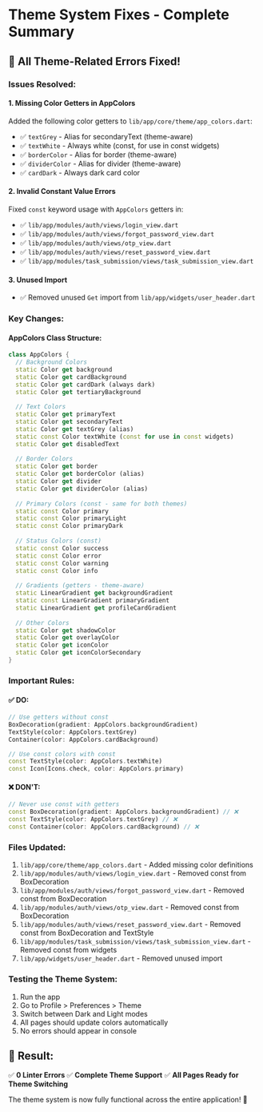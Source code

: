 # Theme System Fixes - Complete Summary

## 🎨 All Theme-Related Errors Fixed!

### Issues Resolved:

#### 1. **Missing Color Getters in AppColors**
Added the following color getters to `lib/app/core/theme/app_colors.dart`:
- ✅ `textGrey` - Alias for secondaryText (theme-aware)
- ✅ `textWhite` - Always white (const, for use in const widgets)
- ✅ `borderColor` - Alias for border (theme-aware)
- ✅ `dividerColor` - Alias for divider (theme-aware)
- ✅ `cardDark` - Always dark card color

#### 2. **Invalid Constant Value Errors**
Fixed `const` keyword usage with `AppColors` getters in:
- ✅ `lib/app/modules/auth/views/login_view.dart`
- ✅ `lib/app/modules/auth/views/forgot_password_view.dart`
- ✅ `lib/app/modules/auth/views/otp_view.dart`
- ✅ `lib/app/modules/auth/views/reset_password_view.dart`
- ✅ `lib/app/modules/task_submission/views/task_submission_view.dart`

#### 3. **Unused Import**
- ✅ Removed unused `Get` import from `lib/app/widgets/user_header.dart`

### Key Changes:

#### AppColors Class Structure:
```dart
class AppColors {
  // Background Colors
  static Color get background
  static Color get cardBackground
  static Color get cardDark (always dark)
  static Color get tertiaryBackground
  
  // Text Colors
  static Color get primaryText
  static Color get secondaryText
  static Color get textGrey (alias)
  static const Color textWhite (const for use in const widgets)
  static Color get disabledText
  
  // Border Colors
  static Color get border
  static Color get borderColor (alias)
  static Color get divider
  static Color get dividerColor (alias)
  
  // Primary Colors (const - same for both themes)
  static const Color primary
  static const Color primaryLight
  static const Color primaryDark
  
  // Status Colors (const)
  static const Color success
  static const Color error
  static const Color warning
  static const Color info
  
  // Gradients (getters - theme-aware)
  static LinearGradient get backgroundGradient
  static const LinearGradient primaryGradient
  static LinearGradient get profileCardGradient
  
  // Other Colors
  static Color get shadowColor
  static Color get overlayColor
  static Color get iconColor
  static Color get iconColorSecondary
}
```

### Important Rules:

#### ✅ DO:
```dart
// Use getters without const
BoxDecoration(gradient: AppColors.backgroundGradient)
TextStyle(color: AppColors.textGrey)
Container(color: AppColors.cardBackground)

// Use const colors with const
const TextStyle(color: AppColors.textWhite)
const Icon(Icons.check, color: AppColors.primary)
```

#### ❌ DON'T:
```dart
// Never use const with getters
const BoxDecoration(gradient: AppColors.backgroundGradient) // ❌
const TextStyle(color: AppColors.textGrey) // ❌
const Container(color: AppColors.cardBackground) // ❌
```

### Files Updated:
1. `lib/app/core/theme/app_colors.dart` - Added missing color definitions
2. `lib/app/modules/auth/views/login_view.dart` - Removed const from BoxDecoration
3. `lib/app/modules/auth/views/forgot_password_view.dart` - Removed const from BoxDecoration
4. `lib/app/modules/auth/views/otp_view.dart` - Removed const from BoxDecoration
5. `lib/app/modules/auth/views/reset_password_view.dart` - Removed const from BoxDecoration and TextStyle
6. `lib/app/modules/task_submission/views/task_submission_view.dart` - Removed const from widgets
7. `lib/app/widgets/user_header.dart` - Removed unused import

### Testing the Theme System:
1. Run the app
2. Go to Profile > Preferences > Theme
3. Switch between Dark and Light modes
4. All pages should update colors automatically
5. No errors should appear in console

## 🎯 Result:
✅ **0 Linter Errors**
✅ **Complete Theme Support**
✅ **All Pages Ready for Theme Switching**

The theme system is now fully functional across the entire application! 🎨

